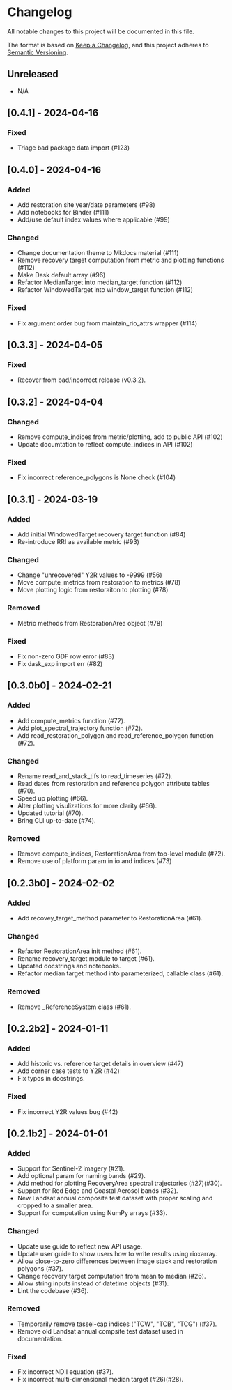 # Changelog

All notable changes to this project will be documented in this file.

The format is based on [Keep a Changelog](https://keepachangelog.com/en/1.0.0/),
and this project adheres to [Semantic Versioning](https://semver.org/spec/v2.0.0.html).

## Unreleased

- N/A

## [0.4.1] - 2024-04-16

### Fixed

- Triage bad package data import (#123)

## [0.4.0] - 2024-04-16

### Added

- Add restoration site year/date parameters (#98)
- Add notebooks for Binder (#111)
- Add/use default index values where applicable (#99)

### Changed

- Change documentation theme to Mkdocs material (#111)
- Remove recovery target computation from metric and plotting functions (#112)
- Make Dask default array (#96)
- Refactor MedianTarget into median_target function (#112)
- Refactor WindowedTarget into window_target function (#112)

### Fixed

- Fix argument order bug from maintain_rio_attrs wrapper (#114)

## [0.3.3] - 2024-04-05

### Fixed

- Recover from bad/incorrect release (v0.3.2).

## [0.3.2] - 2024-04-04

### Changed

- Remove compute_indices from metric/plotting, add to public API (#102)
- Update documtation to reflect compute_indices in API (#102)

### Fixed

- Fix incorrect reference_polygons is None check (#104) 


## [0.3.1] - 2024-03-19

### Added

- Add initial WindowedTarget recovery target function (#84)
- Re-introduce RRI as available metric (#93)

### Changed

- Change "unrecovered" Y2R values to -9999 (#56)
- Move compute_metrics from restoration to metrics (#78)
- Move plotting logic from restoraiton to plotting (#78)

### Removed

- Metric methods from RestorationArea object (#78)

### Fixed

- Fix non-zero GDF row error (#83)
- Fix dask_exp import err (#82)


## [0.3.0b0] - 2024-02-21

### Added

- Add compute_metrics function (#72).
- Add plot_spectral_trajectory function (#72).
- Add read_restoration_polygon and read_reference_polygon function (#72).

### Changed

- Rename read_and_stack_tifs to read_timeseries (#72).
- Read dates from restoration and reference polygon attribute tables (#70).
- Speed up plotting (#66).
- Alter plotting visulizations for more clarity (#66).
- Updated tutorial (#70).
- Bring CLI up-to-date (#74).

### Removed

- Remove compute_indices, RestorationArea from top-level module (#72).
- Remove use of platform param in io and indices (#73)

## [0.2.3b0] - 2024-02-02

### Added

- Add recovey_target_method parameter to RestorationArea (#61).

### Changed

- Refactor RestorationArea init method (#61).
- Rename recovery_target module to target (#61).
- Updated docstrings and notebooks.
- Refactor median target method into parameterized, callable class (#61).

### Removed

- Remove _ReferenceSystem class (#61).


## [0.2.2b2] - 2024-01-11

### Added

- Add historic vs. reference target details in overview (#47)
- Add corner case tests to Y2R (#42)
- Fix typos in docstrings.

### Fixed

- Fix incorrect Y2R values bug (#42)


## [0.2.1b2] - 2024-01-01

### Added

- Support for Sentinel-2 imagery (#21).
- Add optional param for naming bands (#29).
- Add method for plotting RecoveryArea spectral trajectories (#27)(#30).
- Support for Red Edge and Coastal Aerosol bands (#32).
- New Landsat annual composite test dataset with proper scaling and cropped to a smaller area.
- Support for computation using NumPy arrays (#33).

### Changed

- Update use guide to reflect new API usage.
- Update user guide to show users how to write results using rioxarray.
- Allow close-to-zero differences between image stack and restoration polygons (#37).
- Change recovery target computation from mean to median (#26).
- Allow string inputs instead of datetime objects (#31).
- Lint the codebase (#36).

### Removed

- Temporarily remove tassel-cap indices ("TCW", "TCB", "TCG") (#37).
- Remove old Landsat annual compsite test dataset used in documentation.

### Fixed

- Fix incorrect NDII equation (#37).
- Fix incorrect multi-dimensional median target (#26)(#28).
